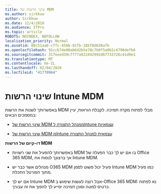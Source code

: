 ```yaml
---
title: שינוי הרשות של MDM
ms.author: sirkkuw
author: Sirkkuw
ms.date: 12/4/2018
ms.audience: ITPro
ms.topic: article
ROBOTS: NOINDEX, NOFOLLOW
localization_priority: Normal
ms.assetid: 08c51aa6-cffc-456b-91fb-185f0d636afb
ms.openlocfilehash: 91ccb74e00ab6d2b5e78c7b0f5a0b1c4790defb8
ms.sourcegitcommit: 317eeed39c7777a922442992d67733726c41d9e1
ms.translationtype: MT
ms.contentlocale: he-IL
ms.lasthandoff: 02/04/2020
ms.locfileid: "41770964"
---
```

# <a name="change-intune-mdm-authority"></a>שינוי הרשות Intune MDM

באפשרותך לשנות את הרשות MDM מבלי לפתוח מקרה תמיכה. לקבלת הוראות, עיין במסמכים הבאים:
  
- [שינוי הרשות של MDM ממנהל התצורה לIntune עצמאיות](https://docs.microsoft.com/configmgr/mdm/deploy-use/migrate-change-mdm-authority)
    
- [שינוי הרשות של MDM מIntune עצמאית למנהל התצורה](https://docs.microsoft.com/configmgr/mdm/deploy-use/change-mdm-authority)
    
 **דו-קיום של הרשות MDM**
  
- באפשרותך להפעיל את שני רשויות MDM בו אם יש לך כבר הפעלה של Office 365 MDM, אך ברצונך לנסות את Intune MDM.
    
- מנהלים אשר כבר יש O365 MDM פעיל יכול פשוט לסמן Intune MDM כמו פעיל מתוך הפורטל התכלת.
    
- אם יש לך Intune MDM אבל רוצה לעשות שימוש ב-Office 365 MDM: נא לפתוח כרטיס למטה וסוכן תמיכה יסייע לך להפוך את זה עבורך.
    


